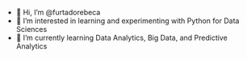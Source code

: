 - 👋 Hi, I’m @furtadorebeca
- 👀 I’m interested in learning and experimenting with Python for Data Sciences
- 🌱 I’m currently learning Data Analytics, Big Data, and Predictive Analytics

<!---
furtadorebeca/furtadorebeca is a ✨ special ✨ repository because its `README.md` (this file) appears on your GitHub profile.
You can click the Preview link to take a look at your changes.
--->
